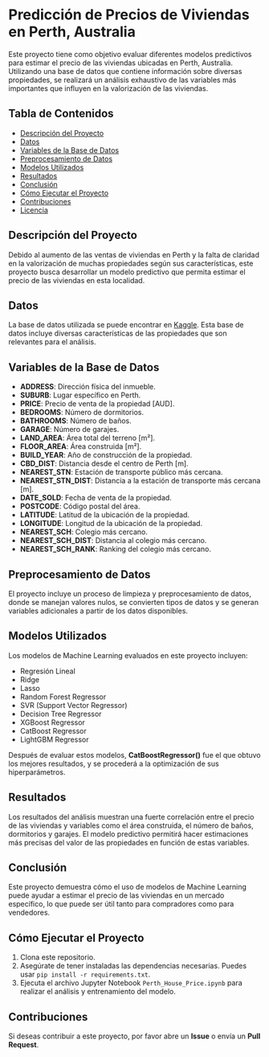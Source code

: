 # Predicción de Precios de Viviendas en Perth, Australia

Este proyecto tiene como objetivo evaluar diferentes modelos predictivos para estimar el precio de las viviendas ubicadas en Perth, Australia. Utilizando una base de datos que contiene información sobre diversas propiedades, se realizará un análisis exhaustivo de las variables más importantes que influyen en la valorización de las viviendas.

## Tabla de Contenidos

- [Descripción del Proyecto](#descripción-del-proyecto)
- [Datos](#datos)
- [Variables de la Base de Datos](#variables-de-la-base-de-datos)
- [Preprocesamiento de Datos](#preprocesamiento-de-datos)
- [Modelos Utilizados](#modelos-utilizados)
- [Resultados](#resultados)
- [Conclusión](#conclusión)
- [Cómo Ejecutar el Proyecto](#cómo-ejecutar-el-proyecto)
- [Contribuciones](#contribuciones)
- [Licencia](#licencia)

## Descripción del Proyecto

Debido al aumento de las ventas de viviendas en Perth y la falta de claridad en la valorización de muchas propiedades según sus características, este proyecto busca desarrollar un modelo predictivo que permita estimar el precio de las viviendas en esta localidad.

## Datos

La base de datos utilizada se puede encontrar en [Kaggle](https://www.kaggle.com/datasets/syuzai/perth-house-prices/data). Esta base de datos incluye diversas características de las propiedades que son relevantes para el análisis.

## Variables de la Base de Datos

- **ADDRESS**: Dirección física del inmueble.
- **SUBURB**: Lugar específico en Perth.
- **PRICE**: Precio de venta de la propiedad [AUD].
- **BEDROOMS**: Número de dormitorios.
- **BATHROOMS**: Número de baños.
- **GARAGE**: Número de garajes.
- **LAND_AREA**: Área total del terreno [m²].
- **FLOOR_AREA**: Área construida [m²].
- **BUILD_YEAR**: Año de construcción de la propiedad.
- **CBD_DIST**: Distancia desde el centro de Perth [m].
- **NEAREST_STN**: Estación de transporte público más cercana.
- **NEAREST_STN_DIST**: Distancia a la estación de transporte más cercana [m].
- **DATE_SOLD**: Fecha de venta de la propiedad.
- **POSTCODE**: Código postal del área.
- **LATITUDE**: Latitud de la ubicación de la propiedad.
- **LONGITUDE**: Longitud de la ubicación de la propiedad.
- **NEAREST_SCH**: Colegio más cercano.
- **NEAREST_SCH_DIST**: Distancia al colegio más cercano.
- **NEAREST_SCH_RANK**: Ranking del colegio más cercano.

## Preprocesamiento de Datos

El proyecto incluye un proceso de limpieza y preprocesamiento de datos, donde se manejan valores nulos, se convierten tipos de datos y se generan variables adicionales a partir de los datos disponibles.

## Modelos Utilizados

Los modelos de Machine Learning evaluados en este proyecto incluyen:

- Regresión Lineal
- Ridge
- Lasso
- Random Forest Regressor
- SVR (Support Vector Regressor)
- Decision Tree Regressor
- XGBoost Regressor
- CatBoost Regressor
- LightGBM Regressor

Después de evaluar estos modelos, **CatBoostRegressor()** fue el que obtuvo los mejores resultados, y se procederá a la optimización de sus hiperparámetros.

## Resultados

Los resultados del análisis muestran una fuerte correlación entre el precio de las viviendas y variables como el área construida, el número de baños, dormitorios y garajes. El modelo predictivo permitirá hacer estimaciones más precisas del valor de las propiedades en función de estas variables.

## Conclusión

Este proyecto demuestra cómo el uso de modelos de Machine Learning puede ayudar a estimar el precio de las viviendas en un mercado específico, lo que puede ser útil tanto para compradores como para vendedores.

## Cómo Ejecutar el Proyecto

1. Clona este repositorio.
2. Asegúrate de tener instaladas las dependencias necesarias. Puedes usar `pip install -r requirements.txt`.
3. Ejecuta el archivo Jupyter Notebook `Perth_House_Price.ipynb` para realizar el análisis y entrenamiento del modelo.

## Contribuciones

Si deseas contribuir a este proyecto, por favor abre un **Issue** o envía un **Pull Request**.

